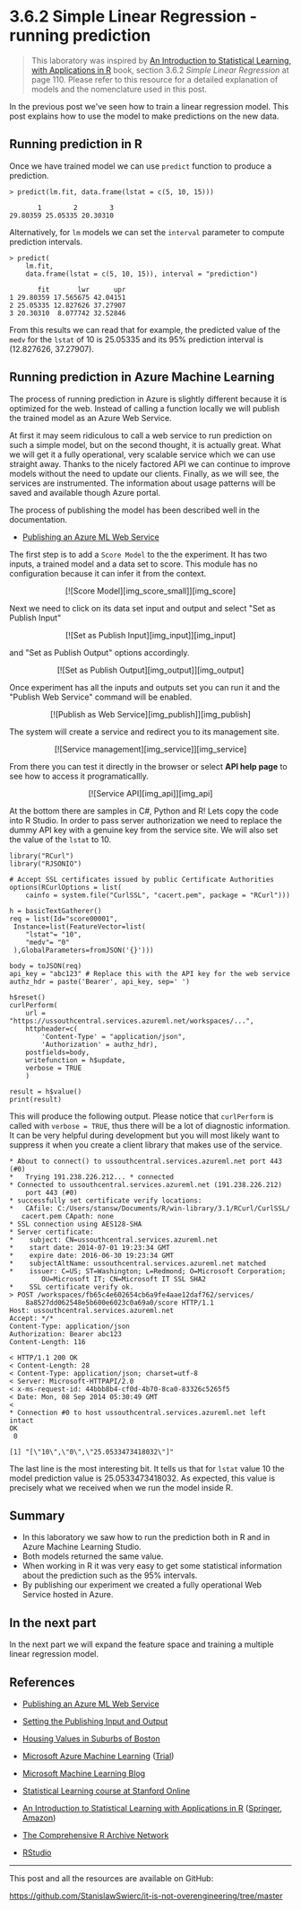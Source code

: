 # 3.6.2 Simple Linear Regression - running prediction
>This laboratory was inspired by [An Introduction to Statistical Learning, with Applications in R][islr] book, section 3.6.2 _Simple Linear Regression_ at page 110.
Please refer to this resource for a detailed explanation of models and the nomenclature used in this post.

In the previous post we've seen how to train a linear regression model.
This post explains how to use the model to make predictions on the new data.

## Running prediction in R
Once we have trained model we can use `predict` function to produce a prediction.

    > predict(lm.fit, data.frame(lstat = c(5, 10, 15)))

           1        2        3 
    29.80359 25.05335 20.30310 

Alternatively, for `lm` models we can set the `interval` parameter to compute prediction intervals. 

    > predict(
        lm.fit,
        data.frame(lstat = c(5, 10, 15)), interval = "prediction")

           fit       lwr      upr
    1 29.80359 17.565675 42.04151
    2 25.05335 12.827626 37.27907
    3 20.30310  8.077742 32.52846

From this results we can read that for example, the predicted value of the `medv` for the `lstat` of 10 is 25.05335 and its 95% prediction interval is (12.827626, 37.27907).

## Running prediction in Azure Machine Learning
The process of running prediction in Azure is slightly different because it is optimized for the web.
Instead of calling a function locally we will publish the trained model as an Azure Web Service.

At first it may seem ridiculous to call a web service to run prediction on such a simple model, but on the second thought, it is actually great.
What we will get it a fully operational, very scalable service which we can use straight away.
Thanks to the nicely factored API we can continue to improve models without the need to update our clients.
Finally, as we will see, the services are instrumented.
The information about usage patterns will be saved and available though Azure portal.

The process of publishing the model has been described well in the documentation.

* [Publishing an Azure ML Web Service][mlhelp:publishing]

The first step is to add a `Score Model` to the the experiment.
It has two inputs, a trained model and a data set to score.
This module has no configuration because it can infer it from the context.

<div style="text-align: center">
    [![Score Model][img_score_small]][img_score]
</div>

Next we need to click on its data set input and output and select "Set as Publish Input" 

<div style="text-align: center">
    [![Set as Publish Input][img_input]][img_input]
</div>

and "Set as Publish Output" options accordingly.

<div style="text-align: center">
    [![Set as Publish Output][img_output]][img_output]
</div>

Once experiment has all the inputs and outputs set you can run it and the "Publish Web Service" command will be enabled.

<div style="text-align: center">
    [![Publish as Web Service][img_publish]][img_publish]
</div>

The system will create a service and redirect you to its management site.

<div style="text-align: center">
    [![Service management][img_service]][img_service]
</div>

From there you can test it directly in the browser or select **API help page** to see how to access it programaticallly.

<div style="text-align: center">
    [![Service API][img_api]][img_api]
</div>

At the bottom there are samples in C#, Python and R!
Lets copy the code into R Studio.
In order to pass server authorization we need to replace the dummy API key with a genuine key from the service site.
We will also set the value of the `lstat` to 10.


<!--?prettify?-->

```
library("RCurl")
library("RJSONIO")

# Accept SSL certificates issued by public Certificate Authorities
options(RCurlOptions = list(
    cainfo = system.file("CurlSSL", "cacert.pem", package = "RCurl")))

h = basicTextGatherer()
req = list(Id="score00001",
 Instance=list(FeatureVector=list(
    "lstat"= "10",
    "medv"= "0"
 ),GlobalParameters=fromJSON('{}')))

body = toJSON(req)
api_key = "abc123" # Replace this with the API key for the web service
authz_hdr = paste('Bearer', api_key, sep=' ')

h$reset()
curlPerform(
    url = "https://ussouthcentral.services.azureml.net/workspaces/...",
    httpheader=c(
        'Content-Type' = "application/json",
        'Authorization' = authz_hdr),
    postfields=body,
    writefunction = h$update,
    verbose = TRUE
    )

result = h$value()
print(result)
```

This will produce the following output.
Please notice that `curlPerform` is called with `verbose = TRUE`, thus there will be a lot of diagnostic information.
It can be very helpful during development but you will most likely want to suppress it when you create a client library that makes  use of the service.

```
* About to connect() to ussouthcentral.services.azureml.net port 443 (#0)
*   Trying 191.238.226.212... * connected
* Connected to ussouthcentral.services.azureml.net (191.238.226.212)
    port 443 (#0)
* successfully set certificate verify locations:
*   CAfile: C:/Users/stansw/Documents/R/win-library/3.1/RCurl/CurlSSL/
   cacert.pem CApath: none
* SSL connection using AES128-SHA
* Server certificate:
* 	 subject: CN=ussouthcentral.services.azureml.net
* 	 start date: 2014-07-01 19:23:34 GMT
* 	 expire date: 2016-06-30 19:23:34 GMT
* 	 subjectAltName: ussouthcentral.services.azureml.net matched
* 	 issuer: C=US; ST=Washington; L=Redmond; O=Microsoft Corporation;
 	    OU=Microsoft IT; CN=Microsoft IT SSL SHA2
* 	 SSL certificate verify ok.
> POST /workspaces/fb65c4e602654cb6a9fe4aae12daf762/services/
    8a8527dd062548e5b600e6023c0a69a0/score HTTP/1.1
Host: ussouthcentral.services.azureml.net
Accept: */*
Content-Type: application/json
Authorization: Bearer abc123
Content-Length: 116

< HTTP/1.1 200 OK
< Content-Length: 28
< Content-Type: application/json; charset=utf-8
< Server: Microsoft-HTTPAPI/2.0
< x-ms-request-id: 44bbb8b4-cf0d-4b70-8ca0-83326c5265f5
< Date: Mon, 08 Sep 2014 05:30:49 GMT
< 
* Connection #0 to host ussouthcentral.services.azureml.net left intact
OK 
 0 

[1] "[\"10\",\"0\",\"25.0533473418032\"]"
```

The last line is the most interesting bit.
It tells us that for `lstat` value 10 the model prediction value is 25.0533473418032.
As expected, this value is precisely what we received when we run the model inside R.

## Summary
* In this laboratory we saw how to run the prediction both in R and in Azure Machine Learning Studio.
* Both models returned the same value.
* When working in R it was very easy to get some statistical information about the prediction such as the 95% intervals.
* By publishing our experiment we created a fully operational Web Service hosted in Azure.


## In the next part
In the next part we will expand the feature space and training a multiple linear regression model.


## References
* [Publishing an Azure ML Web Service][mlhelp:publishing]
* [Setting the Publishing Input and Output][mlhelp:ports]
* [Housing Values in Suburbs of Boston][boston]


* [Microsoft Azure Machine Learning][mlservice] ([Trial][mlservicetrial])
* [Microsoft Machine Learning Blog][mlblog]
* [Statistical Learning course at Stanford Online][statlearning]
* [An Introduction to Statistical Learning with Applications in R][islr]  ([Springer][islrspringer], [Amazon][islramazon])
* [The Comprehensive R Archive Network][cran]
* [RStudio][rstudio]


[mlhelp:publishing]: http://azure.microsoft.com/en-us/documentation/articles/machine-learning-overview-of-azure-ml-process#publishing-an-azure-ml-web-service
[mlhelp:ports]: https://studio.azureml.net/Help/html/f82fa52e-52bf-4696-b5ac-e185367ab9c2.htm "Setting the Publishing Input and Output"


[img_score]: http://4.bp.blogspot.com/-Y16pBf_Xq4Q/VA0y0MjqRcI/AAAAAAAAAow/4sNryZvqXYM/s1600/20140908_score.png
[img_score_small]: http://2.bp.blogspot.com/-3H7R1AYqaDA/VA0y0In4PWI/AAAAAAAAAo0/tMFnfOrazpA/s1600/20140908_score_small.png
[img_input]: http://4.bp.blogspot.com/-0_T2-D1nQW0/VA00sMUMesI/AAAAAAAAApE/ruuU2pH3L1s/s1600/20140908_input.png
[img_output]: http://1.bp.blogspot.com/-OngZ9k-H_go/VA02B0o9DUI/AAAAAAAAApQ/zgFmPvR48sc/s1600/20140908_output.png
[img_publish]: http://2.bp.blogspot.com/-tz-zD1zLEVc/VA06wNMvv8I/AAAAAAAAApc/eB9Lsw1WKWY/s1600/20140908_publish.png
[img_service]: http://1.bp.blogspot.com/-d8WQ2xM4874/VA08ztEO7gI/AAAAAAAAApo/rh1_ZgZ6310/s1600/20140908_service.png
[img_api]: http://3.bp.blogspot.com/-lRzV-l7L31E/VA09e7VhJ7I/AAAAAAAAApw/tqJPiy2T-Pg/s1600/20140908_api.png

[boston]: http://stat.ethz.ch/R-manual/R-patched/library/MASS/html/Boston.html
[mlblog]: http://blogs.technet.com/b/machinelearning
[mlservice]: http://azure.microsoft.com/en-us/services/machine-learning
[mlservicetrial]: http://azure.microsoft.com/en-us/trial/get-started-machine-learning
[statlearning]: http://online.stanford.edu/course/statistical-learning-winter-2014
[islr]: http://www-bcf.usc.edu/~gareth/ISL
[islrspringer]: http://www.springer.com/statistics/statistical+theory+and+methods/book/978-1-4614-7137-0
[islramazon]: http://www.amazon.com/Introduction-Statistical-Learning-Applications-Statistics/dp/1461471370
[cran]: http://cran.rstudio.com/index.html
[rstudio]: http://www.rstudio.com


---
This post and all the resources are available on GitHub:

https://github.com/StanislawSwierc/it-is-not-overengineering/tree/master

